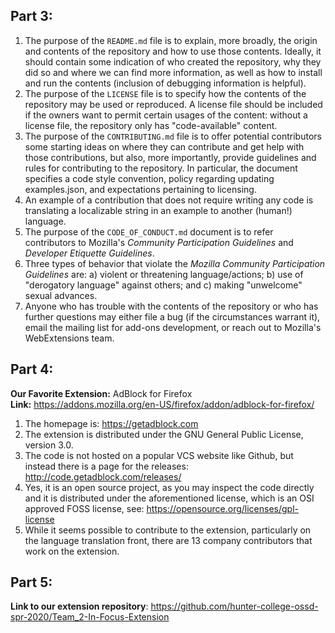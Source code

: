 ## Part 3:

1. The purpose of the `README.md` file is to explain, more broadly, the origin and contents of the repository and how to use those contents.  Ideally, it should contain some indication of who created the repository, why they did so and where we can find more information, as well as how to install and run the contents (inclusion of debugging information is helpful).
2. The purpose of the `LICENSE` file is to specify how the contents of the repository may be used or reproduced. A license file should be included if the owners want to permit certain usages of the content: without a license file, the repository only has "code-available" content.
3. The purpose of the `CONTRIBUTING.md` file is to offer potential contributors some starting ideas on where they can contribute and get help with those contributions, but also, more importantly, provide guidelines and rules for contributing to the repository. In particular, the document specifies a code style convention, policy regarding updating examples.json, and expectations pertaining to licensing.
4. An example of a contribution that does not require writing any code is translating a localizable string in an example to another (human!) language. 
5. The purpose of the `CODE_OF_CONDUCT.md` document is to refer contributors to Mozilla's _Community Participation Guidelines_ and _Developer Etiquette Guidelines_.
6. Three types of behavior that violate the _Mozilla Community Participation Guidelines_ are: a) violent or threatening language/actions; b) use of "derogatory language" against others; and c) making "unwelcome" sexual advances.  
7. Anyone who has trouble with the contents of the repository or who has further questions may either file a bug (if the circumstances warrant it), email the mailing list for add-ons development, or reach out to Mozilla's WebExtensions team.

## Part 4:
**Our Favorite Extension:** AdBlock for Firefox  
**Link:** https://addons.mozilla.org/en-US/firefox/addon/adblock-for-firefox/

1. The homepage is: https://getadblock.com
2. The extension is distributed under the GNU General Public License, version 3.0.
3. The code is not hosted on a popular VCS website like Github, but instead there is a page for the releases: http://code.getadblock.com/releases/
4. Yes, it is an open source project, as you may inspect the code directly and it is distributed under the aforementioned license, which is an OSI approved FOSS license, see: https://opensource.org/licenses/gpl-license 
5. While it seems possible to contribute to the extension, particularly on the language translation front, there are 13 company contributors that work on the extension.

## Part 5:
**Link to our extension repository**: https://github.com/hunter-college-ossd-spr-2020/Team_2-In-Focus-Extension

